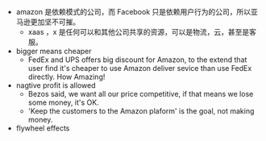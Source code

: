 - amazon 是依赖模式的公司，而 Facebook 只是依赖用户行为的公司，所以亚马逊更加坚不可摧。
  - xaas ，x 是任何可以和其他公司共享的资源，可以是物流，云，甚至是客服。
- bigger means cheaper
  - FedEx and UPS offers big discount for Amazon, to the extend that user find it's cheaper to use Amazon deliver sevice than use FedEx directly. How Amazing!
- nagtive profit is allowed
  - Bezos said, we want all our price competitive, if that means we lose some money, it's OK.
  - 'Keep the customers to the Amazon plaform' is the goal, not making money.
- flywheel effects
